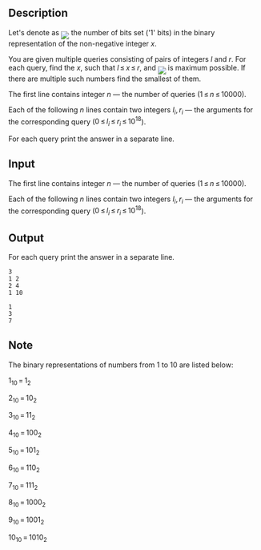 ## Description

<div><p>Let's denote as <img align="middle" class="tex-formula" src="file://G9mp8zE4.png" style="max-width: 100.0%;max-height: 100.0%;"> the number of bits set ('1' bits) in the binary representation of the non-negative integer <span class="tex-span"><i>x</i></span>.</p><p>You are given multiple queries consisting of pairs of integers <span class="tex-span"><i>l</i></span> and <span class="tex-span"><i>r</i></span>. For each query, find the <span class="tex-span"><i>x</i></span>, such that <span class="tex-span"><i>l</i> ≤ <i>x</i> ≤ <i>r</i></span>, and <img align="middle" class="tex-formula" src="file://sx6yeqSf.png" style="max-width: 100.0%;max-height: 100.0%;"> is maximum possible. If there are multiple such numbers find the smallest of them.</p></div><div class="input-specification"><p>The first line contains integer <span class="tex-span"><i>n</i></span>&nbsp;— the number of queries (<span class="tex-span">1 ≤ <i>n</i> ≤ 10000</span>).</p><p>Each of the following <span class="tex-span"><i>n</i></span> lines contain two integers <span class="tex-span"><i>l</i><sub class="lower-index"><i>i</i></sub>, <i>r</i><sub class="lower-index"><i>i</i></sub></span>&nbsp;— the arguments for the corresponding query (<span class="tex-span">0 ≤ <i>l</i><sub class="lower-index"><i>i</i></sub> ≤ <i>r</i><sub class="lower-index"><i>i</i></sub> ≤ 10<sup class="upper-index">18</sup></span>).</p></div><div class="output-specification"><p>For each query print the answer in a separate line.</p></div>

## Input

<p>The first line contains integer <span class="tex-span"><i>n</i></span>&nbsp;— the number of queries (<span class="tex-span">1 ≤ <i>n</i> ≤ 10000</span>).</p><p>Each of the following <span class="tex-span"><i>n</i></span> lines contain two integers <span class="tex-span"><i>l</i><sub class="lower-index"><i>i</i></sub>, <i>r</i><sub class="lower-index"><i>i</i></sub></span>&nbsp;— the arguments for the corresponding query (<span class="tex-span">0 ≤ <i>l</i><sub class="lower-index"><i>i</i></sub> ≤ <i>r</i><sub class="lower-index"><i>i</i></sub> ≤ 10<sup class="upper-index">18</sup></span>).</p>

## Output

<p>For each query print the answer in a separate line.</p>





```input1
3
1 2
2 4
1 10

```




```output1
1
3
7

```



## Note

<p>The binary representations of numbers from 1 to 10 are listed below:</p><p><span class="tex-span">1<sub class="lower-index">10</sub> = 1<sub class="lower-index">2</sub></span></p><p><span class="tex-span">2<sub class="lower-index">10</sub> = 10<sub class="lower-index">2</sub></span></p><p><span class="tex-span">3<sub class="lower-index">10</sub> = 11<sub class="lower-index">2</sub></span></p><p><span class="tex-span">4<sub class="lower-index">10</sub> = 100<sub class="lower-index">2</sub></span></p><p><span class="tex-span">5<sub class="lower-index">10</sub> = 101<sub class="lower-index">2</sub></span></p><p><span class="tex-span">6<sub class="lower-index">10</sub> = 110<sub class="lower-index">2</sub></span></p><p><span class="tex-span">7<sub class="lower-index">10</sub> = 111<sub class="lower-index">2</sub></span></p><p><span class="tex-span">8<sub class="lower-index">10</sub> = 1000<sub class="lower-index">2</sub></span></p><p><span class="tex-span">9<sub class="lower-index">10</sub> = 1001<sub class="lower-index">2</sub></span></p><p><span class="tex-span">10<sub class="lower-index">10</sub> = 1010<sub class="lower-index">2</sub></span></p>
